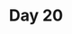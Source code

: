 ---
title: "Day 20"
description: "Lorem ipsum dolor sit amet"
pubDate: "Dec 20 2024"
heroImage: "/blog-placeholder-2.jpg"
---
